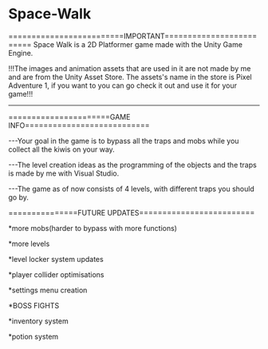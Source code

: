 # Space-Walk

=========================IMPORTANT=========================
Space Walk is a 2D Platformer game made with the Unity Game Engine.

!!!The images and animation assets that are used in it are not made by me and are from the Unity Asset Store. The assets's name in the store is Pixel Adventure 1, if you 
want to you can go check it out and use it for your game!!!

---------------------------------------

======================GAME INFO===========================


---Your goal in the game is to bypass all the traps and mobs while you collect all the kiwis on your way.

---The level creation ideas as the programming of the objects and the traps is made by me with Visual Studio.

---The game as of now consists of 4 levels, with different traps you should go by.



===============FUTURE UPDATES=========================

*more mobs(harder to bypass with more functions)

*more levels

*level locker system updates

*player collider optimisations

*settings menu creation

*BOSS FIGHTS

*inventory system

*potion system
